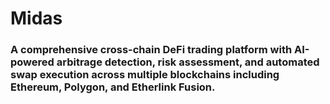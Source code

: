 # Midas

### A comprehensive cross-chain DeFi trading platform with AI-powered arbitrage detection, risk assessment, and automated swap execution across multiple blockchains including Ethereum, Polygon, and Etherlink Fusion.
